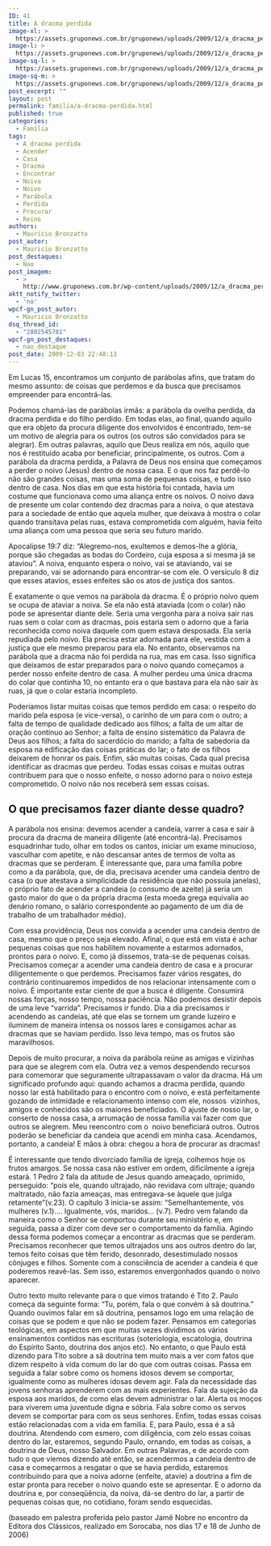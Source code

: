 ```yaml
---
ID: 41
title: A dracma perdida
image-xl: >
  https://assets.gruponews.com.br/gruponews/uploads/2009/12/a_dracma_perdida.jpg
image-l: >
  https://assets.gruponews.com.br/gruponews/uploads/2009/12/a_dracma_perdida-960x720.jpg
image-sq-l: >
  https://assets.gruponews.com.br/gruponews/uploads/2009/12/a_dracma_perdida.jpg
image-sq-m: >
  https://assets.gruponews.com.br/gruponews/uploads/2009/12/a_dracma_perdida-720x720.jpg
post_excerpt: ""
layout: post
permalink: familia/a-dracma-perdida.html
published: true
categories:
  - Família
tags:
  - A dracma perdida
  - Acender
  - Casa
  - Dracma
  - Encontrar
  - Noiva
  - Noivo
  - Parábola
  - Perdida
  - Procurar
  - Reino
authors:
  - Maurício Bronzatto
post_autor:
  - Mauricio Bronzatto
post_destaques:
  - Nao
post_imagem:
  - >
    http://www.gruponews.com.br/wp-content/uploads/2009/12/a_dracma_perdida.jpg
aktt_notify_twitter:
  - 'no'
wpcf-gn_post_autor:
  - Mauricio Bronzatto
dsq_thread_id:
  - "2802545781"
wpcf-gn_post_destaques:
  - nao_destaque
post_date: 2009-12-03 22:40:13
---
```

Em Lucas 15, encontramos um conjunto de parábolas afins, que tratam do mesmo assunto: de coisas que perdemos e da busca que precisamos empreender para encontrá-las.

Podemos chamá-las de parábolas irmãs: a parábola da ovelha perdida, da dracma perdida e do filho perdido. Em todas elas, ao final, quando aquilo que era objeto da procura diligente dos envolvidos é encontrado, tem-se um motivo de alegria para os outros (os outros são convidados para se alegrar). Em outras palavras, aquilo que Deus realiza em nós, aquilo que nos é restituído acaba por beneficiar, principalmente, os outros. Com a parábola da dracma perdida, a Palavra de Deus nos ensina que começamos a perder o noivo (Jesus) dentro de nossa casa. E o que nos faz perdê-lo não são grandes coisas, mas uma soma de pequenas coisas, e tudo isso dentro de casa. Nos dias em que esta história foi contada, havia um costume que funcionava como uma aliança entre os noivos. O noivo dava de presente um colar contendo dez dracmas para a noiva, o que atestava para a sociedade de então que aquela mulher, que deixava à mostra o colar quando transitava pelas ruas, estava comprometida com alguém, havia feito uma aliança com uma pessoa que seria seu futuro marido.

Apocalipse 19:7 diz: “Alegremo-nos, exultemos e demos-lhe a glória, porque são chegadas as bodas do Cordeiro, cuja esposa a si mesma já se ataviou”. A noiva, enquanto espera o noivo, vai se ataviando, vai se preparando, vai se adornando para encontrar-se com ele. O versículo 8 diz que esses atavios, esses enfeites são os atos de justiça dos santos.

É exatamente o que vemos na parábola da dracma. É o próprio noivo quem se ocupa de ataviar a noiva. Se ela não está ataviada (com o colar) não pode se apresentar diante dele. Seria uma vergonha para a noiva sair nas ruas sem o colar com as dracmas, pois estaria sem o adorno que a faria reconhecida como noiva daquele com quem estava desposada. Ela seria repudiada pelo noivo. Ela precisa estar adornada para ele, vestida com a justiça que ele mesmo preparou para ela. No entanto, observamos na parábola que a dracma não foi perdida na rua, mas em casa. Isso significa que deixamos de estar preparados para o noivo quando começamos a perder nosso enfeite dentro de casa. A mulher perdeu uma única dracma do colar que continha 10, no entanto era o que bastava para ela não sair às ruas, já que o colar estaria incompleto.

Poderíamos listar muitas coisas que temos perdido em casa: o respeito do marido pela esposa (e vice-versa), o carinho de um para com o outro; a falta de tempo de qualidade dedicado aos filhos; a falta de um altar de oração contínuo ao Senhor; a falta de ensino sistemático da Palavra de Deus aos filhos; a falta do sacerdócio do marido; a falta de sabedoria da esposa na edificação das coisas práticas do lar; o fato de os filhos deixarem de honrar os pais. Enfim, são muitas coisas. Cada qual precisa identificar as dracmas que perdeu. Todas essas coisas e muitas outras contribuem para que o nosso enfeite, o nosso adorno para o noivo esteja comprometido. O noivo não nos receberá sem essas coisas.

<h2>O que precisamos fazer diante desse quadro?</h2>

A parábola nos ensina: devemos acender a candeia, varrer a casa e sair à procura da dracma de maneira diligente (até encontrá-la). Precisamos esquadrinhar tudo, olhar em todos os cantos, iniciar um exame minucioso, vasculhar com apetite, e não descansar antes de termos de volta as dracmas que se perderam. É interessante que, para uma família pobre como a da parábola, que, de dia, precisava acender uma candeia dentro de casa (o que atestava a simplicidade da residência que não possuía janelas), o próprio fato de acender a candeia (o consumo de azeite) já seria um gasto maior do que o da própria dracma (esta moeda grega equivalia ao denário romano, o salário correspondente ao pagamento de um dia de trabalho de um trabalhador médio).

Com essa providência, Deus nos convida a acender uma candeia dentro de casa, mesmo que o preço seja elevado. Afinal, o que está em vista é achar pequenas coisas que nos habilitem novamente a estarmos adornados, prontos para o noivo. E, como já dissemos, trata-se de pequenas coisas. Precisamos começar a acender uma candeia dentro de casa e a procurar diligentemente o que perdemos. Precisamos fazer vários resgates, do contrário continuaremos impedidos de nos relacionar intensamente com o noivo. É importante estar ciente de que a busca é diligente. Consumirá nossas forças, nosso tempo, nossa paciência. Não podemos desistir depois de uma leve “varrida”. Precisamos ir fundo. Dia a dia precisamos ir acendendo as candeias, até que elas se tornem um grande luzeiro e iluminem de maneira intensa os nossos lares e consigamos achar as dracmas que se haviam perdido. Isso leva tempo, mas os frutos são maravilhosos.

Depois de muito procurar, a noiva da parábola reúne as amigas e vizinhas para que se alegrem com ela. Outra vez a vemos despendendo recursos para comemorar que seguramente ultrapassavam o valor da dracma. Há um significado profundo aqui: quando achamos a dracma perdida, quando nosso lar está habilitado para o encontro com o noivo, e está perfeitamente gozando de intimidade e relacionamento intenso com ele, nossos  vizinhos, amigos e conhecidos são os maiores beneficiados. O ajuste de nosso lar, o conserto de nossa casa, a arrumação de nossa família vai fazer com que outros se alegrem. Meu reencontro com o  noivo beneficiará outros. Outros poderão se beneficiar da candeia que acendi em minha casa. Acendamos, portanto, a candeia! E mãos à obra: chegou a hora de procurar as dracmas!

É interessante que tendo divorciado família de igreja, colhemos hoje os frutos amargos. Se nossa casa não estiver em ordem, dificilmente a igreja estará. 1 Pedro 2 fala da atitude de Jesus quando ameaçado, oprimido, perseguido: “pois ele, quando ultrajado, não revidava com ultraje; quando maltratado, não fazia ameaças, mas entregava-se àquele que julga retamente”(v.23). O capítulo 3 inicia-se assim: “Semelhantemente, vós mulheres (v.1).... Igualmente, vós, maridos... (v.7). Pedro vem falando da maneira como o Senhor se comportou durante seu ministério e, em seguida, passa a dizer com deve ser o comportamento da família. Agindo dessa forma podemos começar a encontrar as dracmas que se perderam. Precisamos reconhecer que temos ultrajados uns aos outros dentro do lar, temos feito coisas que têm ferido, desonrado, desestimulado nossos cônjuges e filhos. Somente com a consciência de acender a candeia é que poderemos reavê-las. Sem isso, estaremos envergonhados quando o noivo aparecer.

Outro texto muito relevante para o que vimos tratando é Tito 2. Paulo começa da seguinte forma: “Tu, porém, fala o que convém à sã doutrina.” Quando ouvimos falar em sã doutrina, pensamos logo em uma relação de coisas que se podem e que não se podem fazer. Pensamos em categorias teológicas, em aspectos em que muitas vezes dividimos os vários ensinamentos contidos nas escrituras (soteriologia, escatologia, doutrina do Espírito Santo, doutrina dos anjos etc). No entanto, o que Paulo está dizendo para Tito sobre a sã doutrina tem muito mais a ver com fatos que dizem respeito à vida comum do lar do que com outras coisas. Passa em seguida a falar sobre como os homens idosos devem se comportar, igualmente como as mulheres idosas devem agir. Fala da necessidade das jovens senhoras aprenderem com as mais experientes. Fala da sujeição da esposa aos maridos, de como elas devem administrar o lar. Alerta os moços para viverem uma juventude digna e sóbria. Fala sobre como os servos devem se comportar para com os seus senhores. Enfim, todas essas coisas estão relacionadas com a vida em família. E, para Paulo, essa é a sã doutrina. Atendendo com esmero, com diligência, com zelo essas coisas dentro do lar, estaremos, segundo Paulo, ornando, em todas as coisas, a doutrina de Deus, nosso Salvador. Em outras Palavras, e de acordo com tudo o que viemos dizendo até então, se acendermos a candeia dentro de casa e começarmos a resgatar o que se havia perdido, estaremos contribuindo para que a noiva adorne (enfeite, atavie) a doutrina a fim de estar pronta para receber o noivo quando este se apresentar. E o adorno da doutrina e, por conseqüência, da noiva, dá-se dentro do lar, a partir de pequenas coisas que, no cotidiano, foram sendo esquecidas.

(baseado em palestra proferida pelo pastor Jamê Nobre no encontro da Editora dos Clássicos, realizado em Sorocaba, nos dias 17 e 18 de Junho de 2006)
